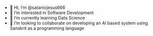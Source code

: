 - 👋 Hi, I’m @satanicjesus666
- 👀 I’m interested in Software Development
- 🌱 I’m currently learning Data Science
- 💞️ I’m looking to collaborate on developing an AI based system using Sanskrit as a programming language

<!---
satanicjesus666/satanicjesus666 is a ✨ special ✨ repository because its `README.md` (this file) appears on your GitHub profile.
You can click the Preview link to take a look at your changes.
--->
